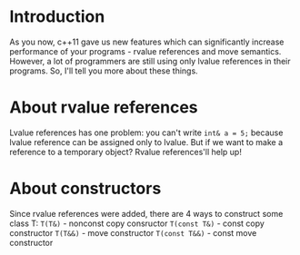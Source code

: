 # Introduction
As you now, c++11 gave us new features which can significantly increase performance of your programs - rvalue references and move semantics. 
However, a lot of programmers are still using only lvalue references in their programs.
So, I'll tell you more about these things.

# About rvalue references
Lvalue references has one problem: you can't write
  ```int& a = 5;```
because lvalue reference can be assigned only to lvalue. But if we want to make a reference to a temporary object? Rvalue references'll help up!

# About constructors 
Since rvalue references were added, there are 4 ways to construct some class T:
  ```T(T&)``` - nonconst copy consructor
  ```T(const T&)``` - const copy constructor
  ```T(T&&)``` - move constructor
  ```T(const T&&)``` - const move constructor

